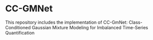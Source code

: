 # CC-GMNet
This repository includes the implementation of CC-GmNet: Class-Conditioned Gaussian Mixture Modeling for Imbalanced Time-Series Quantification
